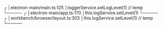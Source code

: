 ┌
│electron-main/main.ts:125
│loggerService.setLogLevel(1) // temp
└─────
┌
│electron-main/app.ts:170
│this.logService.setLevel(1)
└─────
┌
│workbench/browser/layout.ts:303
│this.logService.setLevel(1) // temp
└─────
